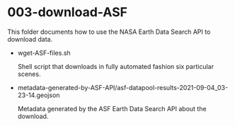 
003-download-ASF
================

This folder documents how to use the NASA Earth Data Search API to download
data.

*  wget-ASF-files.sh

   Shell script that downloads in fully automated fashion six particular scenes.

*  metadata-generated-by-ASF-API/asf-datapool-results-2021-09-04_03-23-14.geojson

   Metadata generated by the ASF Earth Data Search API about the download.

